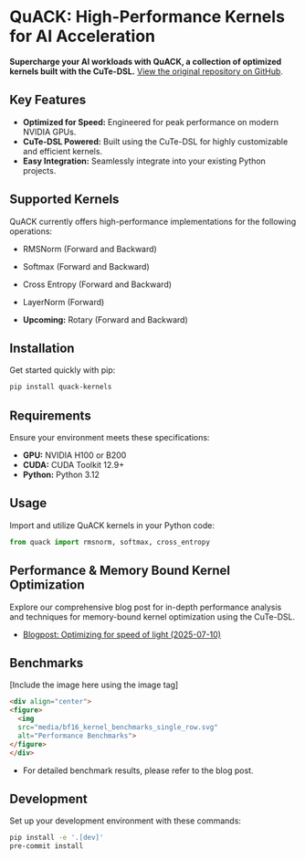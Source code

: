 # QuACK: High-Performance Kernels for AI Acceleration

**Supercharge your AI workloads with QuACK, a collection of optimized kernels built with the CuTe-DSL.**  [View the original repository on GitHub](https://github.com/Dao-AILab/quack).

## Key Features

*   **Optimized for Speed:** Engineered for peak performance on modern NVIDIA GPUs.
*   **CuTe-DSL Powered:** Built using the CuTe-DSL for highly customizable and efficient kernels.
*   **Easy Integration:** Seamlessly integrate into your existing Python projects.

## Supported Kernels

QuACK currently offers high-performance implementations for the following operations:

*   RMSNorm (Forward and Backward)
*   Softmax (Forward and Backward)
*   Cross Entropy (Forward and Backward)
*   LayerNorm (Forward)

*   **Upcoming:** Rotary (Forward and Backward)

## Installation

Get started quickly with pip:

```bash
pip install quack-kernels
```

## Requirements

Ensure your environment meets these specifications:

*   **GPU:** NVIDIA H100 or B200
*   **CUDA:** CUDA Toolkit 12.9+
*   **Python:** Python 3.12

## Usage

Import and utilize QuACK kernels in your Python code:

```python
from quack import rmsnorm, softmax, cross_entropy
```

## Performance & Memory Bound Kernel Optimization

Explore our comprehensive blog post for in-depth performance analysis and techniques for memory-bound kernel optimization using the CuTe-DSL.

*   [Blogpost: Optimizing for speed of light (2025-07-10)](media/2025-07-10-membound-sol.md)

## Benchmarks

[Include the image here using the image tag]

```html
<div align="center">
<figure>
  <img
  src="media/bf16_kernel_benchmarks_single_row.svg"
  alt="Performance Benchmarks">
</figure>
</div>
```

*   For detailed benchmark results, please refer to the blog post.

## Development

Set up your development environment with these commands:

```bash
pip install -e '.[dev]'
pre-commit install
```